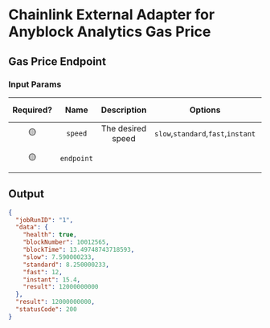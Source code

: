 # Chainlink External Adapter for Anyblock Analytics Gas Price

## Gas Price Endpoint

### Input Params

| Required? |    Name    |    Description    |              Options               |        Defaults to        |
| :-------: | :--------: | :---------------: | :--------------------------------: | :-----------------------: |
|    🟡     |  `speed`   | The desired speed | `slow`,`standard`,`fast`,`instant` |        `standard`         |
|    🟡     | `endpoint` |                   |                                    | `latest-minimum-gasprice` |

## Output

```json
{
  "jobRunID": "1",
  "data": {
    "health": true,
    "blockNumber": 10012565,
    "blockTime": 13.49748743718593,
    "slow": 7.590000233,
    "standard": 8.250000233,
    "fast": 12,
    "instant": 15.4,
    "result": 12000000000
  },
  "result": 12000000000,
  "statusCode": 200
}
```
